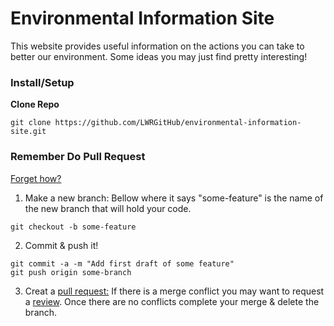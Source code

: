 # Environmental Information Site
This website provides useful information on the actions you can take to better our environment. Some ideas you may just find pretty interesting!

<!-- ### Technologies Used
N/A -->

### Install/Setup

**Clone Repo**
```
git clone https://github.com/LWRGitHub/environmental-information-site.git
```

<!-- **Install**

N/A

**Run**

N/A -->

### Remember Do Pull Request 
[Forget how?](https://yangsu.github.io/pull-request-tutorial/)
1. Make a new branch: Bellow where it says "some-feature" is the name of the new branch that will hold your code.
```
git checkout -b some-feature
```
2. Commit & push it!
```
git commit -a -m "Add first draft of some feature"
git push origin some-branch
```
3. Creat a [pull request:](https://docs.github.com/en/github/collaborating-with-issues-and-pull-requests/creating-a-pull-request) If there is a merge conflict you may want to request a [review](https://docs.github.com/en/github/collaborating-with-issues-and-pull-requests/requesting-a-pull-request-review). Once there are no conflicts complete your merge & delete the branch.

<!-- ### Images of Site
<img alt="..." src="https://github.com/lwrgithub/gif-search-site/blob/master/..." />  -->